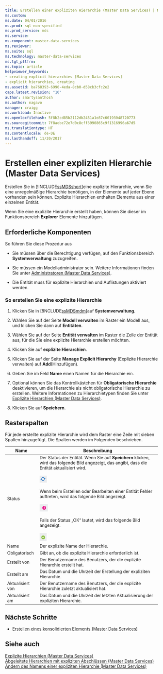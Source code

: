 ```yaml
---
title: Erstellen einer expliziten Hierarchie (Master Data Services) | Microsoft-Dokumentation
ms.custom: 
ms.date: 04/01/2016
ms.prod: sql-non-specified
ms.prod_service: mds
ms.service: 
ms.component: master-data-services
ms.reviewer: 
ms.suite: sql
ms.technology: master-data-services
ms.tgt_pltfrm: 
ms.topic: article
helpviewer_keywords:
- creating explicit hierarchies [Master Data Services]
- explicit hierarchies, creating
ms.assetid: ba768393-6990-4eda-8cb0-d58cb3cfc2e2
caps.latest.revision: "10"
author: smartysanthosh
ms.author: nagavo
manager: craigg
ms.workload: Inactive
ms.openlocfilehash: 5f8b2cd85b2112db2451a1e87c60193048720773
ms.sourcegitcommit: 7f8aebc72e7d0c8cff3990865c9f1316996a67d5
ms.translationtype: HT
ms.contentlocale: de-DE
ms.lasthandoff: 11/20/2017
---
```

# <a name="create-an-explicit-hierarchy-master-data-services"></a>Erstellen einer expliziten Hierarchie (Master Data Services)
  Erstellen Sie in [!INCLUDE[ssMDSshort](../includes/ssmdsshort-md.md)]eine explizite Hierarchie, wenn Sie eine unregelmäßige Hierarchie benötigen, in der Elemente auf jeder Ebene vorhanden sein können. Explizite Hierarchien enthalten Elemente aus einer einzelnen Entität.  
  
 Wenn Sie eine explizite Hierarchie erstellt haben, können Sie dieser im Funktionsbereich **Explorer** Elemente hinzufügen.  
  
## <a name="prerequisites"></a>Erforderliche Komponenten  
 So führen Sie diese Prozedur aus  
  
-   Sie müssen über die Berechtigung verfügen, auf den Funktionsbereich **Systemverwaltung** zuzugreifen.  
  
-   Sie müssen ein Modelladministrator sein. Weitere Informationen finden Sie unter [Administratoren &#40;Master Data Services&#41;](../master-data-services/administrators-master-data-services.md).  
  
-   Die Entität muss für explizite Hierarchien und Auflistungen aktiviert werden.  
  
### <a name="to-create-an-explicit-hierarchy"></a>So erstellen Sie eine explizite Hierarchie  
  
1.  Klicken Sie in [!INCLUDE[ssMDSmdm](../includes/ssmdsmdm-md.md)]auf **Systemverwaltung**.  
  
2.  Wählen Sie auf der Seite **Modell verwalten** im Raster ein Modell aus, und klicken Sie dann auf **Entitäten**.  
  
3.  Wählen Sie auf der Seite **Entität verwalten** im Raster die Zeile der Entität aus, für die Sie eine explizite Hierarchie erstellen möchten.  
  
4.  Klicken Sie auf **explizite Hierarchien**.  
  
5.  Klicken Sie auf der Seite **Manage Explicit Hierarchy** (Explizite Hierarchie verwalten) auf **Add**(Hinzufügen).  
  
6.  Geben Sie im Feld **Name** einen Namen für die Hierarchie ein.  
  
7.  Optional können Sie das Kontrollkästchen für **Obligatorische Hierarchie** deaktivieren, um die Hierarchie als nicht obligatorische Hierarchie zu erstellen. Weitere Informationen zu Hierarchietypen finden Sie unter [Explizite Hierarchien &#40;Master Data Services&#41;](../master-data-services/explicit-hierarchies-master-data-services.md).  
  
8.  Klicken Sie auf **Speichern**.  
  
## <a name="grid-columns"></a>Rasterspalten  
 Für jede erstellte explizite Hierarchie wird dem Raster eine Zeile mit sieben Spalten hinzugefügt. Die Spalten werden im Folgenden beschrieben.  
  
|Name|Beschreibung|  
|----------|-----------------|  
|Status|Der Status der Entität. Wenn Sie auf **Speichern** klicken, wird das folgende Bild angezeigt, das angibt, dass die Entität aktualisiert wird.<br /><br /> ![Symbol für Statusaktualisierung](../master-data-services/media/mds-statusicon-updating.png "Icon for updating status")<br /><br /> Wenn beim Erstellen oder Bearbeiten einer Entität Fehler auftreten, wird das folgende Bild angezeigt.<br /><br /> ![Symbol für Fehlerstatus](../master-data-services/media/mds-statusicon-error.png "Icon for error status")<br /><br /> Falls der Status „OK“ lautet, wird das folgende Bild angezeigt.<br /><br /> ![Symbol für den Status OK](../master-data-services/media/mds-statusicon-ok.png "Icon for OK status")|  
|Name|Der explizite Name der Hierarchie.|  
|Obligatorisch|Gibt an, ob die explizite Hierarchie erforderlich ist.|  
|Erstellt von|Der Benutzername des Benutzers, der die explizite Hierarchie erstellt hat.|  
|Erstellt am|Das Datum und die Uhrzeit der Erstellung der expliziten Hierarchie.|  
|Aktualisiert von|Der Benutzername des Benutzers, der die explizite Hierarchie zuletzt aktualisiert hat.|  
|Aktualisiert am|Das Datum und die Uhrzeit der letzten Aktualisierung der expliziten Hierarchie.|  
  
## <a name="next-steps"></a>Nächste Schritte  
  
-   [Erstellen eines konsolidierten Elements &#40;Master Data Services&#41;](../master-data-services/create-a-consolidated-member-master-data-services.md)  
  
  
  
## <a name="see-also"></a>Siehe auch  
 [Explizite Hierarchien &#40;Master Data Services&#41;](../master-data-services/explicit-hierarchies-master-data-services.md)   
 [Abgeleitete Hierarchien mit expliziten Abschlüssen &#40;Master Data Services&#41;](../master-data-services/derived-hierarchies-with-explicit-caps-master-data-services.md)   
 [Ändern des Namens einer expliziten Hierarchie &#40;Master Data Services&#41;](../master-data-services/change-an-explicit-hierarchy-name-master-data-services.md)  
  
  

